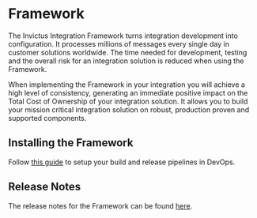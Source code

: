 # Framework

The Invictus Integration Framework turns integration development into configuration.  It processes millions of messages every single day in customer solutions worldwide.  The time needed for development, testing and the overall risk for an integration solution is reduced when using the Framework.

When implementing the Framework in your integration you will achieve a high level of consistency, generating an immediate positive impact on the Total Cost of Ownership of your integration solution. It allows you to build your mission critical integration solution on robust, production proven and supported components.

## Installing the Framework

Follow [this guide](installation/index.mdx) to setup your build and release pipelines in DevOps.

## Release Notes

The release notes for the Framework can be found [here](https://github.com/invictus-integration/docs-ifa/releases).

